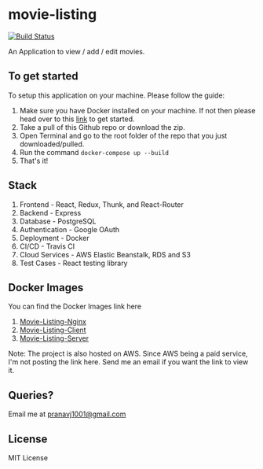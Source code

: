 # movie-listing
[![Build Status](https://travis-ci.org/pranavj1001/movie-listing.svg?branch=main)](https://travis-ci.org/pranavj1001/movie-listing)

An Application to view / add / edit movies.

## To get started

To setup this application on your machine. Please follow the guide:
1. Make sure you have Docker installed on your machine. If not then please head over to this [link](https://www.docker.com/get-started) to get started.
2. Take a pull of this Github repo or download the zip.
3. Open Terminal and go to the root folder of the repo that you just downloaded/pulled.
4. Run the command ```docker-compose up --build```
5. That's it!

## Stack

1. Frontend - React, Redux, Thunk, and React-Router
2. Backend - Express
3. Database - PostgreSQL
4. Authentication - Google OAuth
5. Deployment - Docker
6. CI/CD - Travis CI
7. Cloud Services - AWS Elastic Beanstalk, RDS and S3
8. Test Cases - React testing library

## Docker Images

You can find the Docker Images link here
1. [Movie-Listing-Nginx](https://hub.docker.com/repository/docker/pranavj1001/movie-listing-nginx)
2. [Movie-Listing-Client](https://hub.docker.com/repository/docker/pranavj1001/movie-listing-client)
3. [Movie-Listing-Server](https://hub.docker.com/repository/docker/pranavj1001/movie-listing-server)

Note: The project is also hosted on AWS. Since AWS being a paid service, I'm not posting the link here. Send me an email if you want the link to view it.

## Queries?

Email me at pranavj1001@gmail.com

## License

MIT License
